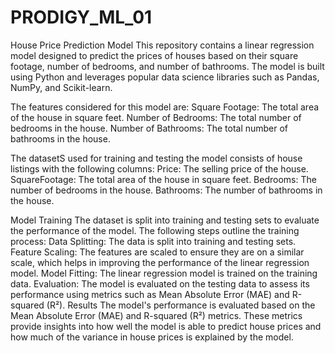 # PRODIGY_ML_01
House Price Prediction Model
This repository contains a linear regression model designed to predict the prices of houses based on their square footage, number of bedrooms, and number of bathrooms. The model is built using Python and leverages popular data science libraries such as Pandas, NumPy, and Scikit-learn.

The features considered for this model are:
Square Footage: The total area of the house in square feet.
Number of Bedrooms: The total number of bedrooms in the house.
Number of Bathrooms: The total number of bathrooms in the house.

The datasetS used for training and testing the model consists of house listings with the following columns:
Price: The selling price of the house.
SquareFootage: The total area of the house in square feet.
Bedrooms: The number of bedrooms in the house.
Bathrooms: The number of bathrooms in the house.

Model Training
The dataset is split into training and testing sets to evaluate the performance of the model. The following steps outline the training process:
Data Splitting: The data is split into training and testing sets.
Feature Scaling: The features are scaled to ensure they are on a similar scale, which helps in improving the performance of the linear regression model.
Model Fitting: The linear regression model is trained on the training data.
Evaluation: The model is evaluated on the testing data to assess its performance using metrics such as Mean Absolute Error (MAE) and R-squared (R²).
Results
The model's performance is evaluated based on the Mean Absolute Error (MAE) and R-squared (R²) metrics. These metrics provide insights into how well the model is able to predict house prices and how much of the variance in house prices is explained by the model.
